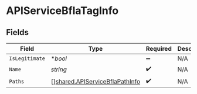 # APIServiceBflaTagInfo


## Fields

| Field                                                                            | Type                                                                             | Required                                                                         | Description                                                                      |
| -------------------------------------------------------------------------------- | -------------------------------------------------------------------------------- | -------------------------------------------------------------------------------- | -------------------------------------------------------------------------------- |
| `IsLegitimate`                                                                   | **bool*                                                                          | :heavy_minus_sign:                                                               | N/A                                                                              |
| `Name`                                                                           | *string*                                                                         | :heavy_check_mark:                                                               | N/A                                                                              |
| `Paths`                                                                          | [][shared.APIServiceBflaPathInfo](../../models/shared/apiservicebflapathinfo.md) | :heavy_check_mark:                                                               | N/A                                                                              |